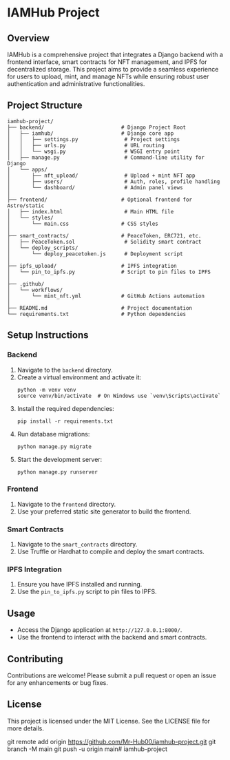 # IAMHub Project

## Overview
IAMHub is a comprehensive project that integrates a Django backend with a frontend interface, smart contracts for NFT management, and IPFS for decentralized storage. This project aims to provide a seamless experience for users to upload, mint, and manage NFTs while ensuring robust user authentication and administrative functionalities.

## Project Structure
```
iamhub-project/
├── backend/                         # Django Project Root
│   ├── iamhub/                      # Django core app
│   │   ├── settings.py               # Project settings
│   │   ├── urls.py                   # URL routing
│   │   └── wsgi.py                   # WSGI entry point
│   ├── manage.py                     # Command-line utility for Django
│   └── apps/
│       ├── nft_upload/               # Upload + mint NFT app
│       ├── users/                    # Auth, roles, profile handling
│       └── dashboard/                # Admin panel views
│
├── frontend/                        # Optional frontend for Astro/static
│   ├── index.html                    # Main HTML file
│   └── styles/
│       └── main.css                 # CSS styles
│
├── smart_contracts/                 # PeaceToken, ERC721, etc.
│   ├── PeaceToken.sol                # Solidity smart contract
│   └── deploy_scripts/
│       └── deploy_peacetoken.js      # Deployment script
│
├── ipfs_upload/                     # IPFS integration
│   └── pin_to_ipfs.py               # Script to pin files to IPFS
│
├── .github/
│   └── workflows/
│       └── mint_nft.yml             # GitHub Actions automation
│
├── README.md                        # Project documentation
└── requirements.txt                 # Python dependencies
```

## Setup Instructions

### Backend
1. Navigate to the `backend` directory.
2. Create a virtual environment and activate it:
   ```
   python -m venv venv
   source venv/bin/activate  # On Windows use `venv\Scripts\activate`
   ```
3. Install the required dependencies:
   ```
   pip install -r requirements.txt
   ```
4. Run database migrations:
   ```
   python manage.py migrate
   ```
5. Start the development server:
   ```
   python manage.py runserver
   ```

### Frontend
1. Navigate to the `frontend` directory.
2. Use your preferred static site generator to build the frontend.

### Smart Contracts
1. Navigate to the `smart_contracts` directory.
2. Use Truffle or Hardhat to compile and deploy the smart contracts.

### IPFS Integration
1. Ensure you have IPFS installed and running.
2. Use the `pin_to_ipfs.py` script to pin files to IPFS.

## Usage
- Access the Django application at `http://127.0.0.1:8000/`.
- Use the frontend to interact with the backend and smart contracts.

## Contributing
Contributions are welcome! Please submit a pull request or open an issue for any enhancements or bug fixes.

## License
This project is licensed under the MIT License. See the LICENSE file for more details.

git remote add origin https://github.com/Mr-Hub00/iamhub-project.git
git branch -M main
git push -u origin main#   i a m h u b - p r o j e c t  
 